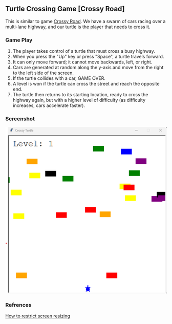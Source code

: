 ## Turtle Crossing Game [Crossy Road]

This is similar to game [Crossy Road](https://play.google.com/store/apps/details?id=com.yodo1.crossyroad&hl=en&gl=US). We have a swarm of cars racing over a multi-lane highway, and our turtle is the player that needs to cross it.

### Game Play
1. The player takes control of a turtle that must cross a busy highway.
2. When you press the "Up" key or press "Space", a turtle travels forward. 
3. It can only move forward; it cannot move backwards, left, or right.
4. Cars are generated at random along the y-axis and move from the right to the left side of the screen.
5. If the turtle collides with a car, GAME OVER.
6. A level is won if the turtle can cross the street and reach the opposite end.
7. The turtle then returns to its starting location, ready to cross the highway again, but with a higher level of difficulty (as difficulty increases, cars accelerate faster).

### Screenshot
![Game Play](screenshot/game_play.png "Game Play")

### Refrences
[How to restrict screen resizing](https://stackoverflow.com/questions/48629444/python-turtle-disable-window-resize)
